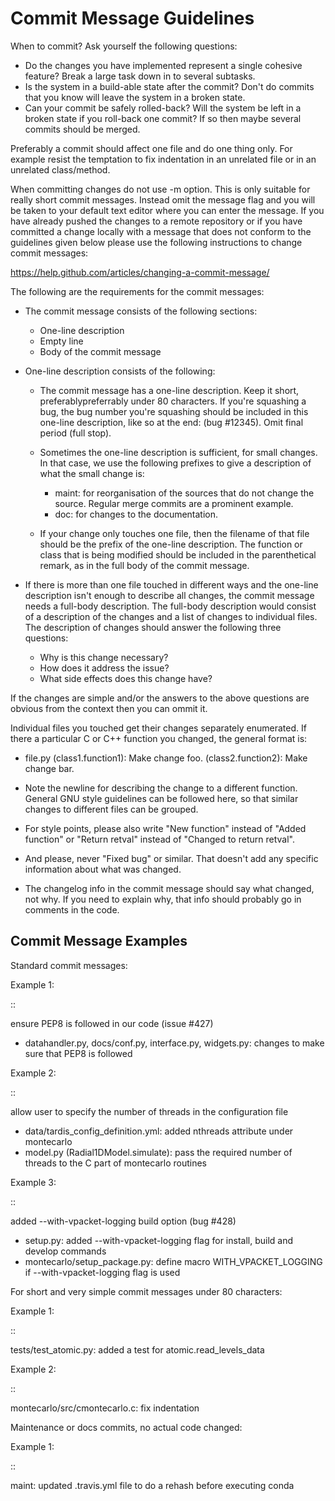 Commit Message Guidelines
=========================

When to commit? Ask yourself the following questions:

* Do the changes you have implemented represent a single cohesive feature? Break a large task down in to several subtasks.
* Is the system in a build-able state after the commit? Don't do commits that you know will leave the system in a broken state.
* Can your commit be safely rolled-back? Will the system be left in a broken state if you roll-back one commit? If so then maybe several commits should be merged.

Preferably a commit should affect one file and do one thing only. For example resist the temptation to fix indentation in an unrelated file or in an unrelated class/method.

When committing changes do not use -m option. This is only suitable for really short commit messages. Instead omit the message flag and you will be taken to your default text editor where you can enter the message. If you have already pushed the changes to a remote repository or if you have committed a change locally with a message that does not conform to the guidelines given below please use the following instructions to change commit messages:

https://help.github.com/articles/changing-a-commit-message/

The following are the requirements for the commit messages:

* The commit message consists of the following sections:

  * One-line description
  * Empty line
  * Body of the commit message

* One-line description consists of the following:

  * The commit message has a one-line description. Keep it short, preferablypreferrably under 80 characters. If you're squashing a bug, the bug number you're squashing should be included in this one-line description, like so at the end: (bug #12345). Omit final period (full stop).
  * Sometimes the one-line description is sufficient, for small changes. In that case, we use the following prefixes to give a description of what the small change is:

    * maint: for reorganisation of the sources that do not change the source. Regular merge commits are a prominent example.
    * doc: for changes to the documentation.

  * If your change only touches one file, then the filename of that file should be the prefix of the one-line description. The function or class that is being modified should be included in the parenthetical remark, as in the full body of the commit message.

* If there is more than one file touched in different ways and the one-line description isn't enough to describe all changes, the commit message needs a full-body description. The full-body description would consist of a description of the changes and a list of changes to individual files. The description of changes should answer the following three questions:

  * Why is this change necessary?
  * How does it address the issue?
  * What side effects does this change have?

If the changes are simple and/or the answers to the above questions are obvious from the context then you can ommit it.

  Individual files you touched get their changes separately enumerated. If there a particular C or C++ function you changed, the general format is:

  * file.py (class1.function1): Make change foo.
     (class2.function2): Make change bar.
  * Note the newline for describing the change to a different function. General GNU style guidelines can be followed here, so that similar changes to different files can be grouped.
  * For style points, please also write "New function" instead of "Added function" or "Return retval" instead of "Changed to return retval".
  * And please, never "Fixed bug" or similar. That doesn't add any specific information about what was changed.

* The changelog info in the commit message should say what changed, not why. If you need to explain why, that info should probably go in comments in the code.

Commit Message Examples
-----------------------

Standard commit messages:

Example 1:

::

   ensure PEP8 is followed in our code (issue #427)

   * datahandler.py, docs/conf.py, interface.py, widgets.py: changes to make sure that PEP8 is followed

Example 2:

::

   allow user to specify the number of threads in the configuration file

   * data/tardis_config_definition.yml: added nthreads attribute under montecarlo
   * model.py (Radial1DModel.simulate): pass the required number of threads to the C part of montecarlo routines

Example 3:

::

   added --with-vpacket-logging build option (bug #428)

   * setup.py: added --with-vpacket-logging flag for install, build and develop commands
   * montecarlo/setup_package.py: define macro WITH_VPACKET_LOGGING if --with-vpacket-logging flag is used


For short and very simple commit messages under 80 characters:

Example 1:

::

   tests/test_atomic.py: added a test for atomic.read_levels_data

Example 2:

::

   montecarlo/src/cmontecarlo.c: fix indentation

Maintenance or docs commits, no actual code changed:

Example 1:

::

   maint: updated .travis.yml file to do a rehash before executing conda
